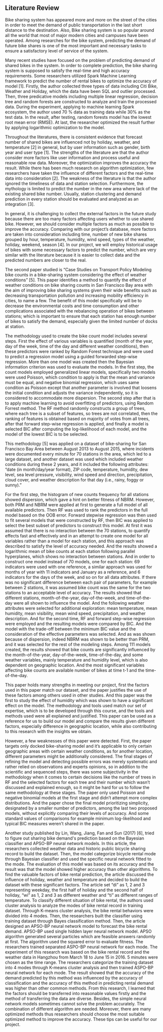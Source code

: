 
## Literature Review

Bike sharing system has appeared more and more on the street of the cities in order to meet the demand of public transportation in the last short distance to the destination. Also, Bike sharing system is so popular around all the world that most of major modern cities and campuses have been operated. Among researches for the bike system, predicting the demand of future bike shares is one of the most important and necessary tasks to ensure a satisfactory level of service of the system. 

Many recent studies have focused on the problem of predicting demand of shared bikes in the system. In order to complete prediction, the bike sharing system is supposed to satisfy the real-time and high accuracy requirements. Some researchers utilized Spark Machine Learning framework to predict the number of rental bikes to optimize the accuracy of model [1]. Firstly, the author collected three types of data including Citi Bike, Weather and Holiday, which the data have been SQL and outlier processed. Then, three predicative models including multiple linear regression, decision tree and random forests are constructed to analyze and train the processed data. During the experiment, applying to machine learning Spark ecosystem, the author used 70 % data as training data while 30% as the test data. In the result, after testing, random forests model has the lowest root mean error (RMSE). At last, the researcher optimized the result further by applying logarithmic optimization to the model. 

Throughout the literatures, there is consistent evidence that forecast number of shared bikes are influenced not by holiday, weather, and temperature [2] in general, but by user information such as gender, birth year and user type [1]. The strengths of the literature are that the author consider more factors like user information and process useful and reasonable row data. Moreover, the optimization improves the accuracy the result. While there has been much research on algorithm optimization, few researchers have taken the influence of different factors and the real-time data into consideration [2]. The weakness of the literature is that the author ignored the timeliness of data and station selection. Furthermore, the mythology is limited to predict the number in the new area where lack of the existing shared bike number. Usually, station clustering and demand prediction in every station should be evaluated and analyzed as an integration [3]. 

In general, it is challenging to collect the external factors in the future study because there are too many factors affecting users whether to use shared bike. However, we should consider multiple factors as much as possible to improve the accuracy. Comparing with our project’s database, more factors are taken into consideration including time, number of new bike shares grouped by hour, temperature, humidity, wind speed, types of the weather, holiday, weekend, season [4]. In our project, we will employ historical usage of bikes with some necessary factors to predict the number, which are very similar with the literature because it is easier to collect data and the predicted numbers are closer to the real.


The second paper studied is  “Case Studies on Transport Policy Modeling bike counts in a bike-sharing system considering the effect of weather conditions” [5].  This paper identifies a method to quantify the effect of weather conditions on bike sharing counts in San Francisco Bay area with the aim of improving bike sharing systems given their wide benefits such as decreasing transportation pollution and increasing mobility efficiency in cities, to name a few. The benefit of this model specifically will be to decrease the environmental costs and time consumption and other complications associated with the rebalancing operation of bikes between stations; which is important to ensure that each station has enough number of bikes to satisfy the demand, especially given the limited number of docks at station. 

The methodology used to create the bike count model includes several steps. First the effect of various variables is quantified (month of the year, day of the week, time of the day and different weather conditions), then these predictors were ranked by Random Forest technique and were used to predict a regression model using a guided forwarded step-wise regression. More than one model was created then the Bayesian information criterion was used to evaluate the models. In the first step, the count models employed generalized linear models, specifically two models were used Poisson, which condition to apply is that the mean and variance must be equal, and negative binomial regression, which uses same condition as Poisson except that another parameter is involved that loosens the initial condition and adjusts the variance independently, so it is considered to accommodate more dispersion. The second step after that is to apply machine learning to avoid overfitting of predictors, using Random Forrest method. The RF method randomly constructs a group of trees, where each tree is a subset of features, so trees are not correlated, then the ranking of features is obtained based on majority of votes from all trees, after that forward step-wise regression is applied, and finally a model is selected BIC after computing the log-likelihood of each model, and the model of the lowest BIC is to be selected. 

This methodology [5] was applied on a dataset of bike-sharing for San Francisco Bay Area between August 2013 to August 2015, where incidents were documented every minute for 70 stations in the area, which led to a large dataset, and another dataset was used which included weather conditions during these 2 years, and it included the following attributes: “date (in month/day/year format), ZIP code, temperature, humidity, dew level, sea level pressure, visibility, wind speed and direction, precipitation, cloud cover, and weather description for that day (i.e., rainy, foggy or sunny).” 

For the first step, the histogram of new counts frequency for all stations showed dispersion, which gave a hint on better fitness of NBRM. However, both PRM and NBRM were applied at first to generate a full model of all available predictors. Then RF was used to rank the predictors in the full model based on the OOB error. Forward stepwise regression was then used to fit several models that were constructed by RF, then BIC was applied to select the best subset of predictors to construct this model. 
At first it was assumed that there is no interaction between the 70 stations, to quantify effects fast and effectively and in an attempt to create one model for all variables rather than a model for each station, and this approach was described to satisfy the level of accuracy needed. And the results showed a logarithmic mean of bike counts at each station following parallel hyperplanes, which shows no interaction between stations. And in order to construct one model instead of 70 models, one for each station: 69 indicators were used with one reference, a similar approach was used for months of year with 11 indicators and January as a reference, and 6 indicators for the days of the week, and so on for all data attributes. If there was no significant difference between each pair of parameters, for example between 2 stations, it was assumed bike count was the same for the two stations to an acceptable level of accuracy. 
The results showed that different stations, month-of-the-year, day-of-the-week, and time-of-the-day were all shown to influence the model. And the following weather attributes were selected for additional exploration: mean temperature, mean humidity, mean visibility, mean wind speed, precipitation, and weather description. And for the second time, RF and forward step-wise regression were employed and the resulting models were compared by BIC. And the model with the trade-off between the minimum BIC value and the consideration of the effective parameters was selected. And as was shown because of dispersion, indeed NBRM was shown to be better than PRM, and it was selected for the rest of the modeling steps. 
Among 111 models created, the results showed that bike counts are significantly influenced by the month-of-the-year, day-of-the-week, time-of-the-day, and some weather variables, mainly temperature and humidity level, which is also dependent on geographic location. And the most significant variables affecting bike counts are available number of bikes at time t-1 and the time-of-the-day. 

This paper holds many strengths in meeting our project, first the factors used in this paper match our dataset, and the paper justifies the use of these factors among others used in other studies. And this paper was the first to study the effect of humidity which was shown to have a significant effect on the model. The methodology and tools used match our set of expertise, which is to be developed through this course, and the tools and methods used were all explained and justified. This paper can be used as a reference for us to build our model and compare the results given different factors, especially difference in geographic location, while also contributing to this research with the insights we obtain. 

However, a few weaknesses of this paper were detected. First, the paper targets only docked bike-sharing model and it’s applicable to only certain geographic areas with certain weather conditions, as for another location, different parameters might be additionally considered. The final stages of refining the model and detecting possible errors was merely systematic and rather relied on observations and experts opinions, so in addition to the scientific and sequenced steps, there was some subjectivity in the methodology when it comes to certain decisions like the number of trees in RF and the selected factors for each tree and their number which wasn’t discussed and explained enough, so it might be hard for us to follow the same methodology at these stages. The paper only used Poisson and negative binomial models at the first stage and didn’t attempt more complex distributions. And the paper chose the final model prioritizing simplicity, designated by a smaller number of predictors, among the last two proposed models, without explicitly comparing their levels of accuracy. And some standard values of comparisons for example minimum log-likelihood and typical BIC measures weren’t shared in the paper.


Another study published by  Lin, Wang,  Jiang, Fan and  Sun (2017) [6], tried to figure out sharing bike demand's prediction based on the Bayesian classifier and APSO-BP neural network models. In this article, the researchers collected weather data and historic public bicycle sharing record to build the dataset. Then, the model categorize bicycle rental mode through Bayesian classifier and used the specific neural network fitted to the mode. The evaluation of this model was based on its accuracy and the result was that the model showed higher accuracy than other algorithms.
To find the valuable factors of bike rental prediction, the article discussed the influence of holiday, weather and temperature and decided to build the dataset with these significant factors. The article set “di” as 1, 2 and 3 representing weekday, the first half of holiday and the second half of holiday, “wi” as 1, 2 and 3 as different weather and “ti” as different ranges of temperature.
To classify different situation of bike rental, the authors used cluster analysis to analyze the modes of bike rental record in training dataset. Through K-means cluster analysis, the bike rental behaviors were divided into 4 modes. Then, the researchers built the classifier using training dataset through Bayes classification method.
Then, the article designed an APSO-BP neural network model to forecast the bike rental demand. APSO-BP used single hidden layer neural network model. APSO algorithm generated several particles which are feasible answers randomly at first. The algorithm used the squared error to evaluate fitness. The researchers trained separated ASPO-BP neural network for each mode.
The experiment of this research was based on the bike rental record and the weather data in Hangzhou from March 18 to June 15 in 2016. 5 minutes were chosen as the time range. The researchers categorize the training dataset into 4 modes through K-means cluster analysis and then trained ASPO-BP neural network for each mode. The result showed that the accuracy of the demand predicted by this method was influenced by the accuracy of classification and the accuracy of this method in predicting rental demand was higher than other common methods.
From this research, I learned that the factors should be transferred into reasonable values firstly and the method of transferring the data are diverse. Besides, the simple neural network models sometimes cannot solve the problem accurately. The combination of different algorithm are needed. Moreover, there are many optimized methods thus researchers should choose the most suitable optimized method to improve the accuracy. These tips can be useful for our project.



